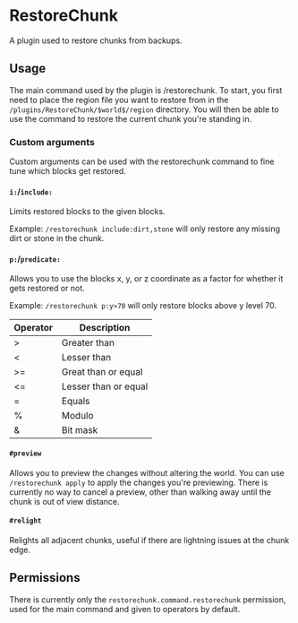 # RestoreChunk

A plugin used to restore chunks from backups.

## Usage
The main command used by the plugin is /restorechunk. To start, you first need to place the
region file you want to restore from in the `/plugins/RestoreChunk/$world$/region` directory.
You will then be able to use the command to restore the current chunk you're standing in.

### Custom arguments
Custom arguments can be used with the restorechunk command to fine tune which blocks get restored.

#### `i:`/`include:`
Limits restored blocks to the given blocks.

Example: `/restorechunk include:dirt,stone` will only restore any missing dirt or stone in the chunk.

#### `p:`/`predicate:`
Allows you to use the blocks x, y, or z coordinate as a factor for whether it gets restored or not.

Example: `/restorechunk p:y>70` will only restore blocks above y level 70.

| Operator | Description          |
|----------|----------------------|
| \>       | Greater than         |
| <        | Lesser than          |
| \>=      | Great than or equal  |
| <=       | Lesser than or equal |
| =        | Equals               |
| %        | Modulo               |
| &        | Bit mask             |

#### `#preview`
Allows you to preview the changes without altering the world. You can use `/restorechunk apply` to
apply the changes you're previewing. There is currently no way to cancel a preview, other than
walking away until the chunk is out of view distance.

#### `#relight`
Relights all adjacent chunks, useful if there are lightning issues at the chunk edge.

## Permissions
There is currently only the `restorechunk.command.restorechunk` permission, used for the main command
and given to operators by default.
